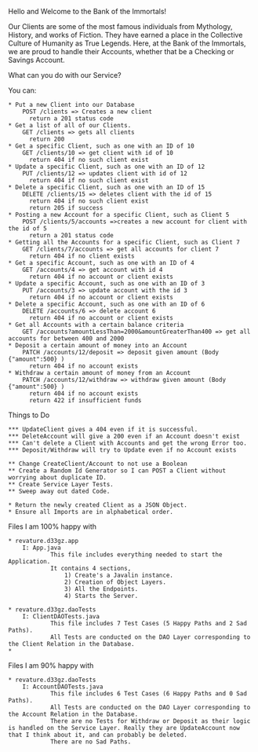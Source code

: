 Hello and Welcome to the Bank of the Immortals!

Our Clients are some of the most famous individuals from Mythology, History, and works of Fiction. They have earned a place in the Collective Culture of Humanity as True Legends. Here, at the Bank of the Immortals, we are proud to handle their Accounts, whether that be a Checking or Savings Account.

What can you do with our Service?

You can:

	* Put a new Client into our Database
	    POST /clients => Creates a new client
	      return a 201 status code
	* Get a list of all of our Clients.
	    GET /clients => gets all clients
		  return 200
	* Get a specific Client, such as one with an ID of 10
	    GET /clients/10 => get client with id of 10
	      return 404 if no such client exist
	* Update a specific Client, such as one with an ID of 12
	    PUT /clients/12 => updates client with id of 12	
	      return 404 if no such client exist
	* Delete a specific Client, such as one with an ID of 15
	    DELETE /clients/15 => deletes client with the id of 15
	      return 404 if no such client exist
	      return 205 if success
	* Posting a new Account for a specific Client, such as Client 5
	    POST /clients/5/accounts =>creates a new account for client with the id of 5
	      return a 201 status code
	* Getting all the Accounts for a specific Client, such as Client 7
	    GET /clients/7/accounts => get all accounts for client 7
	      return 404 if no client exists
	* Get a specific Account, such as one with an ID of 4
	    GET /accounts/4 => get account with id 4 
	      return 404 if no account or client exists
	* Update a specific Account, such as one with an ID of 3
	    PUT /accounts/3 => update account with the id 3
	      return 404 if no account or client exists
	* Delete a specific Account, such as one with an ID of 6
	    DELETE /accounts/6 => delete account 6 
	      return 404 if no account or client exists
	* Get all Accounts with a certain balance criteria
	    GET /accounts?amountLessThan=2000&amountGreaterThan400 => get all accounts for between 400 and 2000
	* Deposit a certain amount of money into an Account
	    PATCH /accounts/12/deposit => deposit given amount (Body {"amount":500} )
	      return 404 if no account exists
	* Withdraw a certain amount of money from an Account
	    PATCH /accounts/12/withdraw => withdraw given amount (Body {"amount":500} )
	      return 404 if no account exists
	      return 422 if insufficient funds


Things to Do

 	
	*** UpdateClient gives a 404 even if it is successful.
	*** DeleteAccount will give a 200 even if an Account doesn't exist
	*** Can't delete a Client with Accounts and get the wrong Error too.
	*** Deposit/Withdraw will try to Update even if no Account exists
	
	** Change CreateClient/Account to not use a Boolean
	** Create a Random Id Generator so I can POST a Client without worrying about duplicate ID.
	** Create Service Layer Tests.
	** Sweep away out dated Code.
	
	* Return the newly created Client as a JSON Object.
	* Ensure all Imports are in alphabetical order.

Files I am 100% happy with

	* revature.d33gz.app
		I: App.java
				This file includes everything needed to start the Application.
				It contains 4 sections,
					1) Create's a Javalin instance.
					2) Creation of Object Layers.
					3) All the Endpoints.
					4) Starts the Server.
					
	* revature.d33gz.daoTests
		I: ClientDAOTests.java
				This file includes 7 Test Cases (5 Happy Paths and 2 Sad Paths).
				All Tests are conducted on the DAO Layer corresponding to the Client Relation in the Database.
	* 
	
Files I am 90% happy with

	* revature.d33gz.daoTests
		I: AccountDAOTests.java
				This file includes 6 Test Cases (6 Happy Paths and 0 Sad Paths).
				All Tests are conducted on the DAO Layer corresponding to the Account Relation in the Database.
				There are no Tests for Withdraw or Deposit as their logic is handled on the Service Layer. Really they are UpdateAccount now that I think about it, and can probably be deleted.
				There are no Sad Paths.
